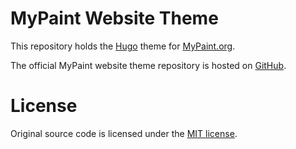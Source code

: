 # MyPaint Website Theme
This repository holds the [Hugo][hugo] theme for [MyPaint.org][mypaint].

The official MyPaint website theme repository is hosted on [GitHub][github].

[mypaint]: https://mypaint.org
[hugo]: https://gohugo.io
[github]: https://github.com/mypaint/website-theme

# License
Original source code is licensed under the [MIT license][mit].

[mit]: [LICENSE]
